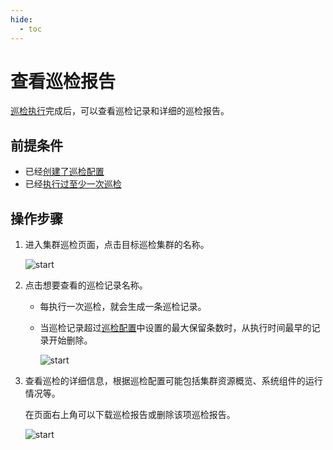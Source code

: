 ```yaml
---
hide:
  - toc
---
```


# 查看巡检报告

[巡检执行](inspect.md)完成后，可以查看巡检记录和详细的巡检报告。

## 前提条件

- 已经[创建了巡检配置](config.md)
- 已经[执行过至少一次巡检](inspect.md)

## 操作步骤

1. 进入集群巡检页面，点击目标巡检集群的名称。

    ![start](https://docs.daocloud.io/daocloud-docs-images/docs/zh/docs/kpanda/images/inspect07.png)

2. 点击想要查看的巡检记录名称。

    - 每执行一次巡检，就会生成一条巡检记录。
    - 当巡检记录超过[巡检配置](config.md)中设置的最大保留条数时，从执行时间最早的记录开始删除。

        ![start](https://docs.daocloud.io/daocloud-docs-images/docs/zh/docs/kpanda/images/inspect08.png)

3. 查看巡检的详细信息，根据巡检配置可能包括集群资源概览、系统组件的运行情况等。
  
    在页面右上角可以下载巡检报告或删除该项巡检报告。

    ![start](https://docs.daocloud.io/daocloud-docs-images/docs/zh/docs/kpanda/images/inspect09.png)
